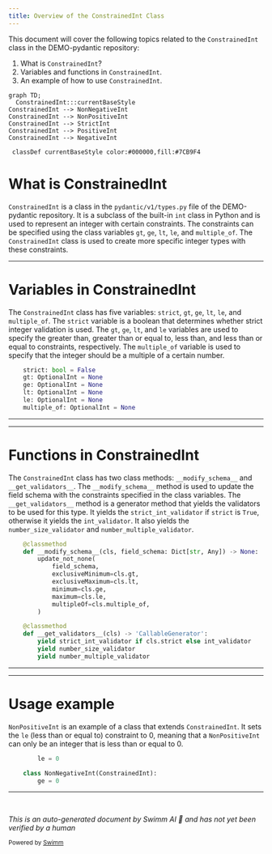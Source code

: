 ```yaml
---
title: Overview of the ConstrainedInt Class
---
```

This document will cover the following topics related to the `ConstrainedInt` class in the DEMO-pydantic repository:

1. What is `ConstrainedInt`?
2. Variables and functions in `ConstrainedInt`.
3. An example of how to use `ConstrainedInt`.

```mermaid
graph TD;
  ConstrainedInt:::currentBaseStyle
ConstrainedInt --> NonNegativeInt
ConstrainedInt --> NonPositiveInt
ConstrainedInt --> StrictInt
ConstrainedInt --> PositiveInt
ConstrainedInt --> NegativeInt

 classDef currentBaseStyle color:#000000,fill:#7CB9F4
```

# What is ConstrainedInt

`ConstrainedInt` is a class in the `pydantic/v1/types.py` file of the DEMO-pydantic repository. It is a subclass of the built-in `int` class in Python and is used to represent an integer with certain constraints. The constraints can be specified using the class variables `gt`, `ge`, `lt`, `le`, and `multiple_of`. The `ConstrainedInt` class is used to create more specific integer types with these constraints.

<SwmSnippet path="/pydantic/v1/types.py" line="203">

---

# Variables in ConstrainedInt

The `ConstrainedInt` class has five variables: `strict`, `gt`, `ge`, `lt`, `le`, and `multiple_of`. The `strict` variable is a boolean that determines whether strict integer validation is used. The `gt`, `ge`, `lt`, and `le` variables are used to specify the greater than, greater than or equal to, less than, and less than or equal to constraints, respectively. The `multiple_of` variable is used to specify that the integer should be a multiple of a certain number.

```python
    strict: bool = False
    gt: OptionalInt = None
    ge: OptionalInt = None
    lt: OptionalInt = None
    le: OptionalInt = None
    multiple_of: OptionalInt = None
```

---

</SwmSnippet>

<SwmSnippet path="/pydantic/v1/types.py" line="210">

---

# Functions in ConstrainedInt

The `ConstrainedInt` class has two class methods: `__modify_schema__` and `__get_validators__`. The `__modify_schema__` method is used to update the field schema with the constraints specified in the class variables. The `__get_validators__` method is a generator method that yields the validators to be used for this type. It yields the `strict_int_validator` if `strict` is `True`, otherwise it yields the `int_validator`. It also yields the `number_size_validator` and `number_multiple_validator`.

```python
    @classmethod
    def __modify_schema__(cls, field_schema: Dict[str, Any]) -> None:
        update_not_none(
            field_schema,
            exclusiveMinimum=cls.gt,
            exclusiveMaximum=cls.lt,
            minimum=cls.ge,
            maximum=cls.le,
            multipleOf=cls.multiple_of,
        )

    @classmethod
    def __get_validators__(cls) -> 'CallableGenerator':
        yield strict_int_validator if cls.strict else int_validator
        yield number_size_validator
        yield number_multiple_validator

```

---

</SwmSnippet>

<SwmSnippet path="/pydantic/v1/types.py" line="257">

---

# Usage example

`NonPositiveInt` is an example of a class that extends `ConstrainedInt`. It sets the `le` (less than or equal to) constraint to 0, meaning that a `NonPositiveInt` can only be an integer that is less than or equal to 0.

```python
        le = 0

    class NonNegativeInt(ConstrainedInt):
        ge = 0
```

---

</SwmSnippet>

&nbsp;

*This is an auto-generated document by Swimm AI 🌊 and has not yet been verified by a human*

<SwmMeta version="3.0.0" repo-id="Z2l0aHViJTNBJTNBREVNTy1weWRhbnRpYyUzQSUzQWdpbGFkbmF2b3Q=" repo-name="DEMO-pydantic" doc-type="class"><sup>Powered by [Swimm](/)</sup></SwmMeta>
